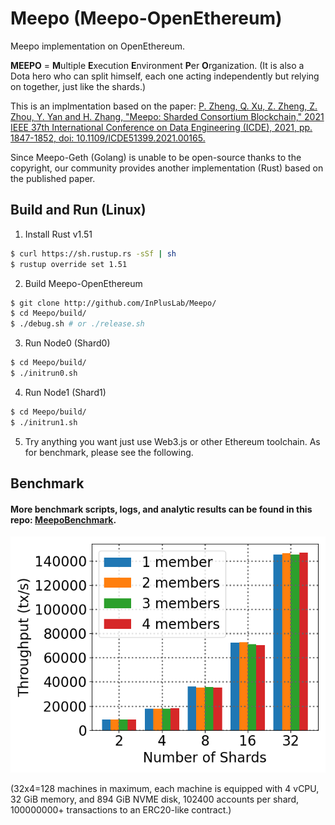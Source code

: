 # Meepo (Meepo-OpenEthereum)

Meepo implementation on OpenEthereum.

**MEEPO** = **M**ultiple **E**xecution **E**nvironment **P**er **O**rganization. 
(It is also a Dota hero who can split himself, each one acting independently but relying on together, just like the shards.)

This is an implmentation based on the paper:
[P. Zheng, Q. Xu, Z. Zheng, Z. Zhou, Y. Yan and H. Zhang, "Meepo: Sharded Consortium Blockchain," 2021 IEEE 37th International Conference on Data Engineering (ICDE), 2021, pp. 1847-1852, doi: 10.1109/ICDE51399.2021.00165.](https://ieeexplore.ieee.org/abstract/document/9458713)

Since Meepo-Geth (Golang) is unable to be open-source thanks to the copyright, our community provides another implementation (Rust) based on the published paper.

## Build and Run (Linux)

1. Install Rust v1.51
```bash
$ curl https://sh.rustup.rs -sSf | sh
$ rustup override set 1.51
```


2. Build Meepo-OpenEthereum
```bash
$ git clone http://github.com/InPlusLab/Meepo/
$ cd Meepo/build/
$ ./debug.sh # or ./release.sh
```

3. Run Node0 (Shard0)
```bash
$ cd Meepo/build/
$ ./initrun0.sh
```

4. Run Node1 (Shard1)
```bash
$ cd Meepo/build/
$ ./initrun1.sh
```

5. Try anything you want just use Web3.js or other Ethereum toolchain. As for benchmark, please see the following.

## Benchmark

#### More benchmark scripts, logs, and analytic results can be found in this repo: [MeepoBenchmark](https://github.com/tczpl/MeepoBenchmark/).

![image](https://github.com/tczpl/MeepoBenchmark/raw/main/png/rq1-1_tps.png)

(32x4=128 machines in maximum, each machine is equipped with 4 vCPU, 32 GiB memory, and 894 GiB NVME disk, 102400 accounts per shard, 100000000+ transactions to an ERC20-like contract.)